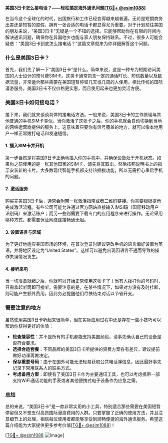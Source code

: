 **美国3日卡怎么接电话？——轻松搞定海外通讯问题[[TG💪+ @esim1088](https://t.me/s/esim1088)]**

在当今这个全球化的时代，出国旅行和工作已经变得越来越普遍。无论是短期商务出差还是短暂的度假，拥有一张合适的电话卡都显得尤为重要。对于计划前往美国的朋友来说，“美国3日卡”无疑是一个不错的选择。它能够帮助你在有限的时间内解决通讯问题，确保你在异国他乡也能与家人朋友保持联系。不过，很多人可能会疑惑：“美国3日卡到底怎么接电话？”这篇文章就来为你详细解答这个问题。

### 什么是美国3日卡？

首先，我们先了解一下“美国3日卡”是什么。简单来说，这是一种专为短期访问美国的人士设计的预付费SIM卡。这类卡通常包含一定的通话时长、短信数量以及数据流量，非常适合那些需要在美国短暂停留几天或几周的人使用。相比传统的国际漫游服务，美国3日卡不仅价格更实惠，而且使用起来也更加灵活方便。

### 美国3日卡如何接电话？

接下来，我们就来谈谈具体的接电话方法。一般来说，美国3日卡的工作原理与其他普通的手机SIM卡类似。当你激活了这张卡之后，你的手机就会自动切换到当地的网络运营商提供的服务上。这意味着只要你有信号覆盖的地方，就可以像本地用户一样正常拨打电话和发送短信。

#### 1. 插入SIM卡并开机

第一步当然是将美国3日卡正确地插入你的手机中，并确保设备处于开机状态。如果你之前使用的是一张其他国家的SIM卡，请先将其取出，然后按照说明书上的指示安装新的卡片。大多数现代智能手机都支持热插拔功能，所以无需担心重启手机的问题。

#### 2. 激活服务

购买完美国3日卡后，通常会附带一张激活指南或者二维码链接。你需要根据提示完成激活流程。有些公司可能允许通过官方网站直接输入IMSI码（国际移动用户识别码）来激活账户；而另一些则需要下载专门的应用程序来进行操作。无论采用哪种方式，都需要保证网络连接畅通无阻。

#### 3. 设置语言与区域

为了更好地适应美国市场的环境，在首次登录时建议更改手机的语言偏好设置为英语，并将地区设定为“United States”。这样可以避免出现因语言不通而导致的操作失误情况发生。

#### 4. 接听来电

当一切准备就绪之后，你就可以开始正常使用这张卡了！当有人拨打你的号码时，只需拿起听筒即可接听。需要注意的是，在某些情况下，如果对方没有及时挂断，则可能产生额外费用，因此务必提醒他们尽快结束对话以节省开支。

### 需要注意的地方

虽然使用美国3日卡听起来很简单，但在实际应用过程中还是存在一些小技巧可以帮助你获得更好的体验：

- **检查兼容性**：并不是所有的手机都能支持美国频段，请事先确认自己的设备是否符合要求。
- **选择合适套餐**：不同品牌的美国3日卡所提供的资费方案各有差异，建议提前做好功课再做决定。
- **保存重要号码**：由于在国外可能无法轻易获取公共电话簿信息，因此最好事先记录下常用联系人的联系方式。
- **考虑备用方案**：即使有了美国3日卡作为主要通讯工具，也可以考虑携带一部支持WiFi通话功能的手表或者其他便携式电子设备作为应急之需。

### 总结

总的来说，“美国3日卡”是一款非常实用的小工具，特别适合那些需要在美国短暂停留但又不想支付高昂国际漫游费用的人群。只要掌握了正确的使用方法，并且注意细节上的处理，相信每位使用者都能够享受到顺畅便捷的海外通讯服务。希望这篇介绍能为大家提供更多参考价值[[TG💪+ @esim1088](https://t.me/s/esim1088)]！

[[TG💪+ @esim1088](https://t.me/s/esim1088) ![Image](https://i.postimg.cc/4NQfJmqS/Snipaste-2025-05-13-00-14-12.png)]